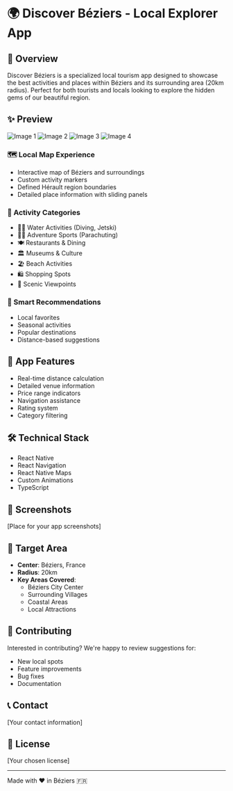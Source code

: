 # 🌍 Discover Béziers - Local Explorer App

## 🎯 Overview

Discover Béziers is a specialized local tourism app designed to showcase the best activities and places within Béziers and its surrounding area (20km radius). Perfect for both tourists and locals looking to explore the hidden gems of our beautiful region.

## ✨ Preview

![Image 1](https://cdn.discordapp.com/attachments/1217649751630286949/1321592024662544434/IMG_3307.png?ex=676dcbfc&is=676c7a7c&hm=f640cc50c7dfa4dc77b5b5c5375d7b31a398f0a5b4af10ad935b61b61b116d48)
![Image 2](https://cdn.discordapp.com/attachments/1217649751630286949/1321592024129998890/IMG_3308.png?ex=676dcbfc&is=676c7a7c&hm=7b18a564fb5bd4816ea13e95b3bfa49492647cb789ac1795dff6cca685f67a4d)
![Image 3](https://cdn.discordapp.com/attachments/1217649751630286949/1321592023546986537/IMG_3309.png?ex=676dcbfc&is=676c7a7c&hm=5856ae1413abb962d320c2c2cdca4fbef52e3491b316a99c2f0a5c6ef0e2ea6b)
![Image 4](https://cdn.discordapp.com/attachments/1217649751630286949/1321592023094005870/IMG_3310.png?ex=676dcbfc&is=676c7a7c&hm=7788563a0742eacb5c7050474140256cd5a9d8e559bc29c0c8b0ed0ef7065db2)


### 🗺️ Local Map Experience
- Interactive map of Béziers and surroundings
- Custom activity markers
- Defined Hérault region boundaries
- Detailed place information with sliding panels

### 🎨 Activity Categories
- 🏊‍♂️ Water Activities (Diving, Jetski)
- 🏃‍♂️ Adventure Sports (Parachuting)
- 🍽️ Restaurants & Dining
- 🏛️ Museums & Culture
- 🏖️ Beach Activities
- 🛍️ Shopping Spots
- 👀 Scenic Viewpoints

### 🧠 Smart Recommendations
- Local favorites
- Seasonal activities
- Popular destinations
- Distance-based suggestions

## 📱 App Features
- Real-time distance calculation
- Detailed venue information
- Price range indicators
- Navigation assistance
- Rating system
- Category filtering

## 🛠️ Technical Stack
- React Native
- React Navigation
- React Native Maps
- Custom Animations
- TypeScript

## 📸 Screenshots

[Place for your app screenshots]

## 🎯 Target Area
- **Center**: Béziers, France
- **Radius**: 20km
- **Key Areas Covered**:
  - Béziers City Center
  - Surrounding Villages
  - Coastal Areas
  - Local Attractions

## 🤝 Contributing
Interested in contributing? We're happy to review suggestions for:
- New local spots
- Feature improvements
- Bug fixes
- Documentation

## 📞 Contact
[Your contact information]

## 📜 License
[Your chosen license]

---

Made with ❤️ in Béziers 🇫🇷
